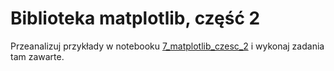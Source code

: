 # Biblioteka matplotlib, część 2

Przeanalizuj przykłady w notebooku [7_matplotlib_czesc_2](7_matplotlib_czesc_2.ipynb) i wykonaj zadania tam zawarte.